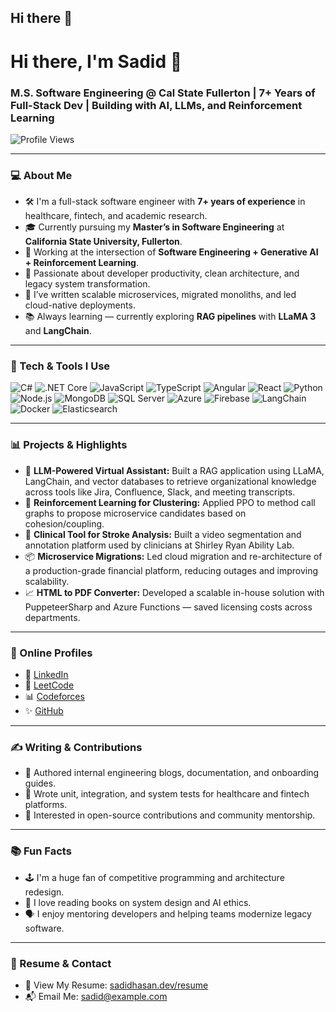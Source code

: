 ## Hi there 👋

<!--
**sadidkhan/sadidkhan** is a ✨ _special_ ✨ repository because its `README.md` (this file) appears on your GitHub profile.

Here are some ideas to get you started:

- 🔭 I’m currently working on ...
- 🌱 I’m currently learning ...
- 👯 I’m looking to collaborate on ...
- 🤔 I’m looking for help with ...
- 💬 Ask me about ...
- 📫 How to reach me: ...
- 😄 Pronouns: ...
- ⚡ Fun fact: ...
-->

# Hi there, I'm Sadid 👋  
### M.S. Software Engineering @ Cal State Fullerton | 7+ Years of Full-Stack Dev | Building with AI, LLMs, and Reinforcement Learning

![Profile Views](https://komarev.com/ghpvc/?username=sadidhasan&color=blue)

---

### 💻 About Me

- 🛠 I'm a full-stack software engineer with **7+ years of experience** in healthcare, fintech, and academic research.
- 🎓 Currently pursuing my **Master’s in Software Engineering** at **California State University, Fullerton**.
- 🔬 Working at the intersection of **Software Engineering + Generative AI + Reinforcement Learning**.
- 🧠 Passionate about developer productivity, clean architecture, and legacy system transformation.
- 📝 I’ve written scalable microservices, migrated monoliths, and led cloud-native deployments.
- 📚 Always learning — currently exploring **RAG pipelines** with **LLaMA 3** and **LangChain**.

---

### 🔧 Tech & Tools I Use

![C#](https://img.shields.io/badge/-C%23-239120?style=flat&logo=c-sharp&logoColor=white)
![.NET Core](https://img.shields.io/badge/-.NET-512BD4?style=flat&logo=dotnet&logoColor=white)
![JavaScript](https://img.shields.io/badge/-JavaScript-F7DF1E?style=flat&logo=javascript&logoColor=black)
![TypeScript](https://img.shields.io/badge/-TypeScript-3178C6?style=flat&logo=typescript&logoColor=white)
![Angular](https://img.shields.io/badge/-Angular-DD0031?style=flat&logo=angular&logoColor=white)
![React](https://img.shields.io/badge/-React-61DAFB?style=flat&logo=react&logoColor=black)
![Python](https://img.shields.io/badge/-Python-3776AB?style=flat&logo=python&logoColor=white)
![Node.js](https://img.shields.io/badge/-Node.js-339933?style=flat&logo=node.js&logoColor=white)
![MongoDB](https://img.shields.io/badge/-MongoDB-47A248?style=flat&logo=mongodb&logoColor=white)
![SQL Server](https://img.shields.io/badge/-SQL_Server-CC2927?style=flat&logo=microsoft-sql-server&logoColor=white)
![Azure](https://img.shields.io/badge/-Azure-0078D4?style=flat&logo=microsoft-azure&logoColor=white)
![Firebase](https://img.shields.io/badge/-Firebase-FFCA28?style=flat&logo=firebase&logoColor=black)
![LangChain](https://img.shields.io/badge/-LangChain-000000?style=flat&logo=github&logoColor=white)
![Docker](https://img.shields.io/badge/-Docker-2496ED?style=flat&logo=docker&logoColor=white)
![Elasticsearch](https://img.shields.io/badge/-Elasticsearch-005571?style=flat&logo=elasticsearch&logoColor=white)

---

### 📊 Projects & Highlights

- 🧠 **LLM-Powered Virtual Assistant:** Built a RAG application using LLaMA, LangChain, and vector databases to retrieve organizational knowledge across tools like Jira, Confluence, Slack, and meeting transcripts.
- 🧩 **Reinforcement Learning for Clustering:** Applied PPO to method call graphs to propose microservice candidates based on cohesion/coupling.
- 🏥 **Clinical Tool for Stroke Analysis:** Built a video segmentation and annotation platform used by clinicians at Shirley Ryan Ability Lab.
- 📦 **Microservice Migrations:** Led cloud migration and re-architecture of a production-grade financial platform, reducing outages and improving scalability.
- 📈 **HTML to PDF Converter:** Developed a scalable in-house solution with PuppeteerSharp and Azure Functions — saved licensing costs across departments.

---

### 📍 Online Profiles

- 🔗 [LinkedIn](https://www.linkedin.com/in/sadid-hasan/)  
- 🧠 [LeetCode](https://leetcode.com/)  
- 📊 [Codeforces](https://codeforces.com/)  
- ✨ [GitHub](https://github.com/sadidhasan)

---

### ✍ Writing & Contributions

- 📰 Authored internal engineering blogs, documentation, and onboarding guides.
- 🧪 Wrote unit, integration, and system tests for healthcare and fintech platforms.
- 📖 Interested in open-source contributions and community mentorship.

---

### 📚 Fun Facts

- 🕹 I'm a huge fan of competitive programming and architecture redesign.
- 📖 I love reading books on system design and AI ethics.
- 🗣 I enjoy mentoring developers and helping teams modernize legacy software.

---

### 🧾 Resume & Contact

- 📄 View My Resume: [sadidhasan.dev/resume](https://example.com) <!-- Replace with actual link -->
- 📬 Email Me: sadid@example.com <!-- Replace with actual email -->

